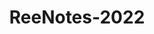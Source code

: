 ﻿---
title: ReeNotes-2022
type: docs
weight: 8
url: /tr/python-net/release-notes-2022/
description: T2022'de yayınlanan Aspose.3D notlarını yayınladı.
---
